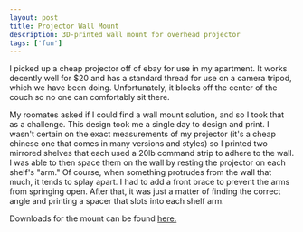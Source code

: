 ```yaml
---
layout: post
title: Projector Wall Mount
description: 3D-printed wall mount for overhead projector
tags: ['fun']
---
```


I picked up a cheap projector off of ebay for use in my apartment. It works decently well for $20 and has a standard thread for use on a camera tripod, which we have been doing. Unfortunately, it blocks off the center of the couch so no one can comfortably sit there.

My roomates asked if I could find a wall mount solution, and so I took that as a challenge. This design took me a single day to design and print. I wasn't certain on the exact measurements of my projector (it's a cheap chinese one that comes in many versions and styles) so I printed two mirrored shelves that each used a 20lb command strip to adhere to the wall. I was able to then space them on the wall by resting the projector on each shelf's "arm."
Of course, when something protrudes from the wall that much, it tends to splay apart. I had to add a front brace to prevent the arms from springing open. After that, it was just a matter of finding the correct angle and printing a spacer that slots into each shelf arm.

Downloads for the mount can be found [here.](https://www.thingiverse.com/thing:7135427)
